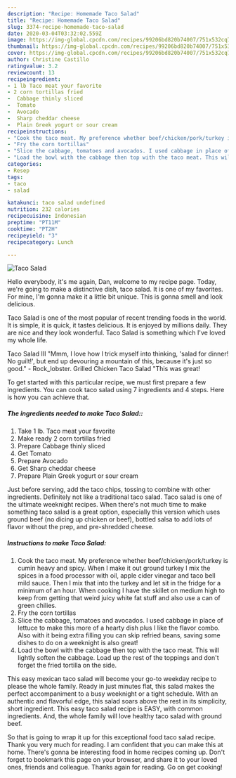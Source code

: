 ```yaml
---
description: "Recipe: Homemade Taco Salad"
title: "Recipe: Homemade Taco Salad"
slug: 3374-recipe-homemade-taco-salad
date: 2020-03-04T03:32:02.559Z
image: https://img-global.cpcdn.com/recipes/99206bd820b74007/751x532cq70/taco-salad-recipe-main-photo.jpg
thumbnail: https://img-global.cpcdn.com/recipes/99206bd820b74007/751x532cq70/taco-salad-recipe-main-photo.jpg
cover: https://img-global.cpcdn.com/recipes/99206bd820b74007/751x532cq70/taco-salad-recipe-main-photo.jpg
author: Christine Castillo
ratingvalue: 3.2
reviewcount: 13
recipeingredient:
- 1 lb Taco meat your favorite
- 2 corn tortillas fried
-  Cabbage thinly sliced
-  Tomato
-  Avocado
-  Sharp cheddar cheese
-  Plain Greek yogurt or sour cream
recipeinstructions:
- "Cook the taco meat. My preference whether beef/chicken/pork/turkey is cumin heavy and spicy. When I make it out ground turkey I mix the spices in a food processor with oil, apple cider vinegar and taco bell mild sauce. Then I mix that into the turkey and let sit in the fridge for a minimum of an hour. When cooking I have the skillet on medium high to keep from getting that weird juicy white fat stuff and also use a can of green chilies."
- "Fry the corn tortillas"
- "Slice the cabbage, tomatoes and avocados. I used cabbage in place of lettuce to make this more of a hearty dish plus I like the flavor combo. Also with it being extra filling you can skip refried beans, saving some dishes to do on a weeknight is also great!"
- "Load the bowl with the cabbage then top with the taco meat. This will lightly soften the cabbage. Load up the rest of the toppings and don&#39;t forget the fried tortilla on the side."
categories:
- Resep
tags:
- taco
- salad

katakunci: taco salad undefined
nutrition: 232 calories
recipecuisine: Indonesian
preptime: "PT11M"
cooktime: "PT2H"
recipeyield: "3"
recipecategory: Lunch

---
```



![Taco Salad](https://img-global.cpcdn.com/recipes/99206bd820b74007/751x532cq70/taco-salad-recipe-main-photo.jpg)

Hello everybody, it's me again, Dan, welcome to my recipe page. Today, we're going to make a distinctive dish, taco salad. It is one of my favorites. For mine, I'm gonna make it a little bit unique. This is gonna smell and look delicious.

Taco Salad is one of the most popular of recent trending foods in the world. It is simple, it is quick, it tastes delicious. It is enjoyed by millions daily. They are nice and they look wonderful. Taco Salad is something which I've loved my whole life.

Taco Salad III &#34;Mmm, I love how I trick myself into thinking, &#39;salad for dinner! No guilt!&#39;, but end up devouring a mountain of this, because it&#39;s just so good.&#34; - Rock_lobster. Grilled Chicken Taco Salad &#34;This was great!


To get started with this particular recipe, we must first prepare a few ingredients. You can cook taco salad using 7 ingredients and 4 steps. Here is how you can achieve that.

##### The ingredients needed to make Taco Salad::

1. Take 1 lb. Taco meat your favorite
1. Make ready 2 corn tortillas fried
1. Prepare  Cabbage thinly sliced
1. Get  Tomato
1. Prepare  Avocado
1. Get  Sharp cheddar cheese
1. Prepare  Plain Greek yogurt or sour cream


Just before serving, add the taco chips, tossing to combine with other ingredients. Definitely not like a traditional taco salad. Taco salad is one of the ultimate weeknight recipes. When there&#39;s not much time to make something taco salad is a great option, especially this version which uses ground beef (no dicing up chicken or beef), bottled salsa to add lots of flavor without the prep, and pre-shredded cheese. 

##### Instructions to make Taco Salad:

1. Cook the taco meat. My preference whether beef/chicken/pork/turkey is cumin heavy and spicy. When I make it out ground turkey I mix the spices in a food processor with oil, apple cider vinegar and taco bell mild sauce. Then I mix that into the turkey and let sit in the fridge for a minimum of an hour. When cooking I have the skillet on medium high to keep from getting that weird juicy white fat stuff and also use a can of green chilies.
1. Fry the corn tortillas
1. Slice the cabbage, tomatoes and avocados. I used cabbage in place of lettuce to make this more of a hearty dish plus I like the flavor combo. Also with it being extra filling you can skip refried beans, saving some dishes to do on a weeknight is also great!
1. Load the bowl with the cabbage then top with the taco meat. This will lightly soften the cabbage. Load up the rest of the toppings and don&#39;t forget the fried tortilla on the side.


This easy mexican taco salad will become your go-to weekday recipe to please the whole family. Ready in just minutes flat, this salad makes the perfect accompaniment to a busy weeknight or a tight schedule. With an authentic and flavorful edge, this salad soars above the rest in its simplicity, short ingredient. This easy taco salad recipe is EASY, with common ingredients. And, the whole family will love healthy taco salad with ground beef. 

So that is going to wrap it up for this exceptional food taco salad recipe. Thank you very much for reading. I am confident that you can make this at home. There's gonna be interesting food in home recipes coming up. Don't forget to bookmark this page on your browser, and share it to your loved ones, friends and colleague. Thanks again for reading. Go on get cooking!
